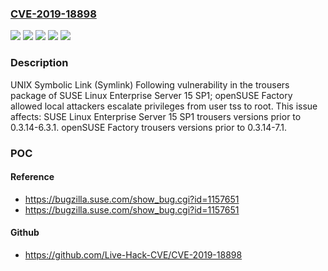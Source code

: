### [CVE-2019-18898](https://cve.mitre.org/cgi-bin/cvename.cgi?name=CVE-2019-18898)
![](https://img.shields.io/static/v1?label=Product&message=Factory&color=blue)
![](https://img.shields.io/static/v1?label=Product&message=SUSE%20Linux%20Enterprise%20Server%2015%20SP1&color=blue)
![](https://img.shields.io/static/v1?label=Version&message=trousers%3C%200.3.14-6.3.1%20&color=brighgreen)
![](https://img.shields.io/static/v1?label=Version&message=trousers%3C%200.3.14-7.1%20&color=brighgreen)
![](https://img.shields.io/static/v1?label=Vulnerability&message=CWE-59%3A%20Improper%20Link%20Resolution%20Before%20File%20Access%20('Link%20Following')&color=brighgreen)

### Description

UNIX Symbolic Link (Symlink) Following vulnerability in the trousers package of SUSE Linux Enterprise Server 15 SP1; openSUSE Factory allowed local attackers escalate privileges from user tss to root. This issue affects: SUSE Linux Enterprise Server 15 SP1 trousers versions prior to 0.3.14-6.3.1. openSUSE Factory trousers versions prior to 0.3.14-7.1.

### POC

#### Reference
- https://bugzilla.suse.com/show_bug.cgi?id=1157651
- https://bugzilla.suse.com/show_bug.cgi?id=1157651

#### Github
- https://github.com/Live-Hack-CVE/CVE-2019-18898

